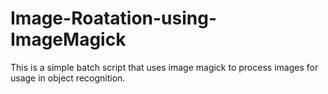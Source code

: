 # Image-Roatation-using-ImageMagick
This is a simple batch script that uses image magick to process images for usage in object recognition. 
